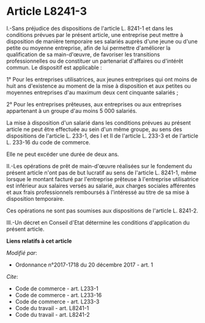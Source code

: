 # Article L8241-3

I.-Sans préjudice des dispositions de l'article L. 8241-1 et dans les conditions prévues par le présent article, une
entreprise peut mettre à disposition de manière temporaire ses salariés auprès d'une jeune ou d'une petite ou moyenne
entreprise, afin de lui permettre d'améliorer la qualification de sa main-d'œuvre, de favoriser les transitions
professionnelles ou de constituer un partenariat d'affaires ou d'intérêt commun. Le dispositif est applicable : 

1° Pour les entreprises utilisatrices, aux jeunes entreprises qui ont moins de huit ans d'existence au moment de la mise à
disposition et aux petites ou moyennes entreprises d'au maximum deux cent cinquante salariés ; 

2° Pour les entreprises prêteuses, aux entreprises ou aux entreprises appartenant à un groupe d'au moins 5 000 salariés. 

La mise à disposition d'un salarié dans les conditions prévues au présent article ne peut être effectuée au sein d'un même
groupe, au sens des dispositions de l'article L. 233-1, des I et II de l'article L. 233-3 et de l'article L. 233-16 du code
de commerce. 

Elle ne peut excéder une durée de deux ans. 

II.-Les opérations de prêt de main-d'œuvre réalisées sur le fondement du présent article n'ont pas de but lucratif au sens de
l'article L. 8241-1, même lorsque le montant facturé par l'entreprise prêteuse à l'entreprise utilisatrice est inférieur aux
salaires versés au salarié, aux charges sociales afférentes et aux frais professionnels remboursés à l'intéressé au titre de
sa mise à disposition temporaire. 

Ces opérations ne sont pas soumises aux dispositions de l'article L. 8241-2. 

III.-Un décret en Conseil d'Etat détermine les conditions d'application du présent article.

**Liens relatifs à cet article**

_Modifié par_:

  - Ordonnance n°2017-1718 du 20 décembre 2017 - art. 1

_Cite_:

  - Code de commerce - art. L233-1
  - Code de commerce - art. L233-16
  - Code de commerce - art. L233-3
  - Code du travail - art. L8241-1
  - Code du travail - art. L8241-2
